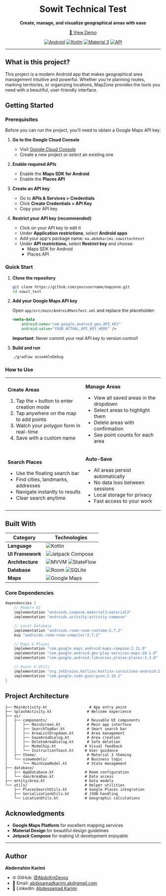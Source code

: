 <div align="center">

  # Sowit Technical Test

  **Create, manage, and visualize geographical areas with ease**

  [📱 View Demo](https://streamable.com/z520tb)

  [![Android](https://img.shields.io/badge/Platform-Android-green.svg)](https://android.com)
  [![Kotlin](https://img.shields.io/badge/Language-Kotlin-blue.svg)](https://kotlinlang.org)
  [![Material 3](https://img.shields.io/badge/Design-Material%203-purple.svg)](https://m3.material.io)
  [![API](https://img.shields.io/badge/API-24%2B-brightgreen.svg)](https://android-arsenal.com/api?level=24)
</div>

---

## What is this project?

This project is a modern Android app that makes geographical area management intuitive and powerful. Whether you're planning routes, marking territories, or organizing locations, MapZone provides the tools you need with a beautiful, user-friendly interface.

## Getting Started

### Prerequisites

Before you can run the project, you'll need to obtain a Google Maps API key:

1. **Go to the Google Cloud Console**
   - Visit [Google Cloud Console](https://console.cloud.google.com/)
   - Create a new project or select an existing one

2. **Enable required APIs**
   - Enable the **Maps SDK for Android**
   - Enable the **Places API**

3. **Create an API key**
   - Go to **APIs & Services > Credentials**
   - Click **Create Credentials > API Key**
   - Copy your API key

4. **Restrict your API key (recommended)**
   - Click on your API key to edit it
   - Under **Application restrictions**, select **Android apps**
   - Add your app's package name: `ma.abdokarimi.sowittechtest`
   - Under **API restrictions**, select **Restrict key** and choose:
     - Maps SDK for Android
     - Places API

### Quick Start

1. **Clone the repository**
   ```bash
   git clone https://github.com/yourusername/mapzone.git
   cd sowit_test
   ```

2. **Add your Google Maps API key**

   Open `app/src/main/AndroidManifest.xml` and replace the placeholder:

   ```xml
   <meta-data
       android:name="com.google.android.geo.API_KEY"
       android:value="YOUR_ACTUAL_API_KEY_HERE" />
   ```

   **Important**: Never commit your real API key to version control!

3. **Build and run**
   ```bash
   ./gradlew assembleDebug
   ```

### How to Use

<table>
<tr>
<td width="50%">

**Create Areas**
1. Tap the `+` button to enter creation mode
2. Tap anywhere on the map to add points
3. Watch your polygon form in real-time
4. Save with a custom name

</td>
<td width="50%">

**Manage Areas**
- View all saved areas in the dropdown
- Select areas to highlight them
- Delete areas with confirmation
- See point counts for each area

</td>
</tr>
<tr>
<td width="50%">

**Search Places**
- Use the floating search bar
- Find cities, landmarks, addresses
- Navigate instantly to results
- Clear search anytime

</td>
<td width="50%">

**Auto-Save**
- All areas persist automatically
- No data loss between sessions
- Local storage for privacy
- Fast access to your work

</td>
</tr>
</table>

## Built With

<div align="center">

| Category | Technologies |
|----------|-------------|
| **Language** | ![Kotlin](https://img.shields.io/badge/Kotlin-7F52FF?style=for-the-badge&logo=kotlin&logoColor=white) |
| **UI Framework** | ![Jetpack Compose](https://img.shields.io/badge/Jetpack%20Compose-4285F4?style=for-the-badge&logo=jetpackcompose&logoColor=white) |
| **Architecture** | ![MVVM](https://img.shields.io/badge/MVVM-FF6B6B?style=for-the-badge) ![StateFlow](https://img.shields.io/badge/StateFlow-4ECDC4?style=for-the-badge) |
| **Database** | ![Room](https://img.shields.io/badge/Room-45B7D1?style=for-the-badge) ![SQLite](https://img.shields.io/badge/SQLite-003B57?style=for-the-badge&logo=sqlite&logoColor=white) |
| **Maps** | ![Google Maps](https://img.shields.io/badge/Google%20Maps-4285F4?style=for-the-badge&logo=googlemaps&logoColor=white) |

</div>

### Core Dependencies

```kotlin
dependencies {
    // Modern UI
    implementation "androidx.compose.material3:material3"
    implementation "androidx.activity:activity-compose"

    // Local Database
    implementation "androidx.room:room-runtime:2.7.2"
    ksp "androidx.room:room-compiler:2.7.2"

    // Maps & Places
    implementation "com.google.maps.android:maps-compose:2.11.0"
    implementation "com.google.android.gms:play-services-maps:18.1.0"
    implementation "com.google.android.libraries.places:places:3.3.0"

    // Async & Utils
    implementation "org.jetbrains.kotlinx:kotlinx-coroutines-android:1.7.3"
    implementation "com.google.code.gson:gson:2.10.1"
}
```

## Project Architecture

```
├── MainActivity.kt                   # App entry point
├── SplashActivity.kt                # Welcome experience
├── ui/
│   ├── components/                  # Reusable UI components
│   │   ├── MainScreen.kt            # Main app interface
│   │   ├── SearchTopBar.kt          # Smart search bar
│   │   ├── AreaListDropdown.kt      # Area management
│   │   ├── SaveAreaDialog.kt        # Area creation
│   │   ├── DeleteAreaDialog.kt      # Safe deletion
│   │   ├── ModeChip.kt             # Visual feedback
│   │   └── InstructionToast.kt     # User guidance
│   ├── theme/                       # Material 3 theming
│   └── viewmodels/                  # Business logic
│       └── MainViewModel.kt         # State management
├── database/
│   ├── AppDatabase.kt              # Room configuration
│   └── dao/AreaDao.kt              # Data access
├── entity/Area.kt                  # Data models
└── utils/                          # Helper utilities
    ├── PlacesSearchUtils.kt        # Google Places integration
    ├── SerializationUtils.kt       # JSON handling
    └── LocationUtils.kt            # Geographic calculations
```

## Acknowledgments

- **Google Maps Platform** for excellent mapping services
- **Material Design** for beautiful design guidelines
- **Jetpack Compose** for making UI development enjoyable

---

## Author

**Abderrahim Karimi**

- 🌐 GitHub: [@AbdoXmDevos](https://github.com/AbdoXmDevos)
- 📧 Email: abdssamadkarimi.ak@gmail.com
- 💼 LinkedIn: [Abdessamad Karimi](https://www.linkedin.com/in/abdessamad-karimi/)


